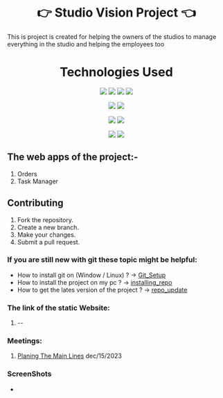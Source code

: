 <h1 align="center">👉 Studio Vision Project 👈</h1>
This is project is created for helping the owners of the studios to manage everything in the studio and helping the employees too

<h1 align="center"> Technologies Used </h1>
<p align="center">
  <img src="https://img.shields.io/badge/Language-Html-%23e34f26">
  <img src="https://img.shields.io/badge/Language-Css-%23002561">
  <img src="https://img.shields.io/badge/Language-JavaScript-yellow">
  <img src="https://img.shields.io/badge/Language-Python-%234584b6">
</p>

<p align="center">
  <img src="https://img.shields.io/badge/framework-Bootstrap-%23563d7c">
  <img src="https://img.shields.io/badge/framework-Django-%23092e20">
</p>

<p align="center">
  <img src="https://img.shields.io/badge/Database-Mysql-%2300758f">
  <img src="https://img.shields.io/badge/Database-Postgresql-%23336791">
</p>

<p align="center">
  <img src="https://img.shields.io/badge/Tools-Git-%23c9510c">
  <img src="https://img.shields.io/badge/Tools-VS%20Code-%2314acf2">
</p>

## The web apps of the project:-
1. Orders
2. Task Manager

## Contributing
1. Fork the repository.
2. Create a new branch.
3. Make your changes.
4. Submit a pull request.

### If you are still new with git these topic might be helpful:
- How to install git on (Window / Linux) ? 
    -> [Git_Setup](needs/Git_setup.md)
- How to install the project on my pc ?
    -> [installing_repo](needs/installing-repo.md)
- How to get the lates version of the project ?
    -> [repo_update](needs/repo-update.md)

### The link of the static Website:
1. --
### Meetings:
1. [Planing The Main Lines](Meetings/13-Mar.md) dec/15/2023

### ScreenShots
- 
